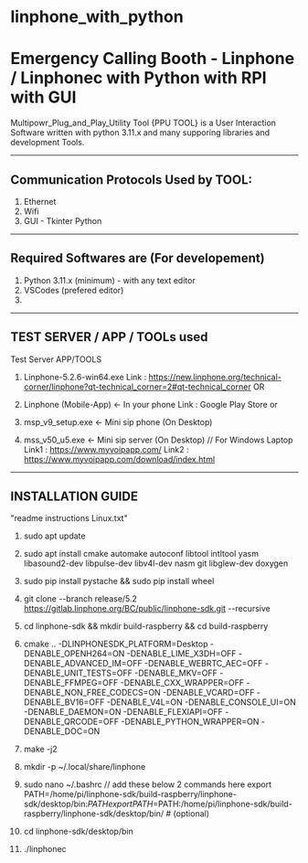 # linphone_with_python

# Emergency Calling Booth - Linphone / Linphonec with Python with RPI with GUI

Multipowr_Plug_and_Play_Utility Tool {PPU TOOL} is a User Interaction Software written with python 3.11.x and 
many supporing libraries and development Tools.


********************************************

Communication Protocols Used by TOOL:
----------------
1. Ethernet 
2. Wifi
3. GUI - Tkinter Python



********************************************


Required Softwares are (For developement)
-----------------
1. Python 3.11.x (minimum) - with any text editor
2. VSCodes (prefered editor)
3. 



********************************************

TEST SERVER / APP / TOOLs used
-----------
Test Server APP/TOOLS
1. Linphone-5.2.6-win64.exe
Link : https://new.linphone.org/technical-corner/linphone?qt-technical_corner=2#qt-technical_corner
OR 
2. Linphone (Mobile-App) <- In your phone
Link : Google Play Store
or
3. msp_v9_setup.exe     <- Mini sip phone   (On Desktop)

4. mss_v50_u5.exe       <- Mini sip server  (On Desktop)
// For Windows Laptop
Link1 : https://www.myvoipapp.com/
Link2 : https://www.myvoipapp.com/download/index.html




********************************************
INSTALLATION GUIDE 
-----------
"readme instructions Linux.txt"

1. sudo apt update 

2. sudo apt install cmake automake autoconf libtool intltool yasm libasound2-dev libpulse-dev libv4l-dev nasm git libglew-dev doxygen 

3. sudo pip install pystache && sudo pip install wheel

4. git clone --branch release/5.2 https://gitlab.linphone.org/BC/public/linphone-sdk.git --recursive

5. cd linphone-sdk && mkdir build-raspberry && cd build-raspberry

6. cmake .. -DLINPHONESDK_PLATFORM=Desktop -DENABLE_OPENH264=ON  -DENABLE_LIME_X3DH=OFF -DENABLE_ADVANCED_IM=OFF -DENABLE_WEBRTC_AEC=OFF -DENABLE_UNIT_TESTS=OFF -DENABLE_MKV=OFF -DENABLE_FFMPEG=OFF -DENABLE_CXX_WRAPPER=OFF -DENABLE_NON_FREE_CODECS=ON -DENABLE_VCARD=OFF -DENABLE_BV16=OFF -DENABLE_V4L=ON -DENABLE_CONSOLE_UI=ON -DENABLE_DAEMON=ON -DENABLE_FLEXIAPI=OFF -DENABLE_QRCODE=OFF -DENABLE_PYTHON_WRAPPER=ON -DENABLE_DOC=ON

7. make -j2

8. mkdir -p ~/.local/share/linphone

9. sudo nano ~/.bashrc
// add these below 2 commands here
export PATH=/home/pi/linphone-sdk/build-raspberry/linphone-sdk/desktop/bin:$PATH
export PATH=$PATH:/home/pi/linphone-sdk/build-raspberry/linphone-sdk/desktop/bin/  # (optional)

10. cd linphone-sdk/desktop/bin

11. ./linphonec
